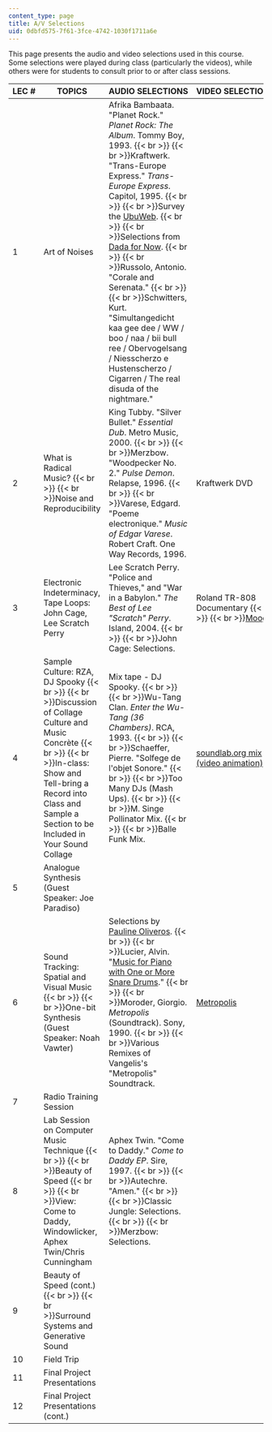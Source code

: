 ```yaml
---
content_type: page
title: A/V Selections
uid: 0dbfd575-7f61-3fce-4742-1030f1711a6e
---
```


This page presents the audio and video selections used in this course. Some selections were played during class (particularly the videos), while others were for students to consult prior to or after class sessions.

| LEC # | TOPICS | AUDIO SELECTIONS | VIDEO SELECTIONS |
| --- | --- | --- | --- |
| 1 | Art of Noises | Afrika Bambaata. "Planet Rock." _Planet Rock: The Album_. Tommy Boy, 1993.  {{< br >}}  {{< br >}}Kraftwerk. "Trans-Europe Express." _Trans-Europe Express_. Capitol, 1995.  {{< br >}}  {{< br >}}Survey the [UbuWeb](http://www.ubu.com/).  {{< br >}}  {{< br >}}Selections from [Dada for Now](http://www.ubu.com/sound/dada.html).  {{< br >}}  {{< br >}}Russolo, Antonio. "Corale and Serenata."  {{< br >}}  {{< br >}}Schwitters, Kurt. "Simultangedicht kaa gee dee / WW / boo / naa / bii bull ree / Obervogelsang / Niesscherzo e Hustenscherzo / Cigarren / The real disuda of the nightmare." | &nbsp; |
| 2 | What is Radical Music?  {{< br >}}  {{< br >}}Noise and Reproducibility | King Tubby. "Silver Bullet." _Essential Dub_. Metro Music, 2000.  {{< br >}}  {{< br >}}Merzbow. "Woodpecker No. 2." _Pulse Demon_. Relapse, 1996.  {{< br >}}  {{< br >}}Varese, Edgard. "Poeme electronique." _Music of Edgar Varese_. Robert Craft. One Way Records, 1996. | Kraftwerk DVD |
| 3 | Electronic Indeterminacy, Tape Loops: John Cage, Lee Scratch Perry | Lee Scratch Perry. "Police and Thieves," and "War in a Babylon." _The Best of Lee "Scratch" Perry_. Island, 2004.  {{< br >}}  {{< br >}}John Cage: Selections. | Roland TR-808 Documentary  {{< br >}}  {{< br >}}[Moog](http://www.imdb.com/title/tt0378378/) |
| 4 | Sample Culture: RZA, DJ Spooky  {{< br >}}  {{< br >}}Discussion of Collage Culture and Music Concrète  {{< br >}}  {{< br >}}In-class: Show and Tell-bring a Record into Class and Sample a Section to be Included in Your Sound Collage | Mix tape - DJ Spooky.  {{< br >}}  {{< br >}}Wu-Tang Clan. _Enter the Wu-Tang (36 Chambers)_. RCA, 1993.  {{< br >}}  {{< br >}}Schaeffer, Pierre. "Solfege de l'objet Sonore."  {{< br >}}  {{< br >}}Too Many DJs (Mash Ups).  {{< br >}}  {{< br >}}M. Singe Pollinator Mix.  {{< br >}}  {{< br >}}Balle Funk Mix. | [soundlab.org mix (video animation)](http://www.soundlab.org/) |
| 5 | Analogue Synthesis (Guest Speaker: Joe Paradiso) | &nbsp; |
| 6 | Sound Tracking: Spatial and Visual Music  {{< br >}}  {{< br >}}One-bit Synthesis (Guest Speaker: Noah Vawter) | Selections by [Pauline Oliveros](https://paulineoliveros.us/).  {{< br >}}  {{< br >}}Lucier, Alvin. "[Music for Piano with One or More Snare Drums](https://open.spotify.com/track/5rvqePXo6xxoufrv6uu6Ex)."  {{< br >}}  {{< br >}}Moroder, Giorgio. _Metropolis_ (Soundtrack). Sony, 1990.  {{< br >}}  {{< br >}}Various Remixes of Vangelis's "Metropolis" Soundtrack. | [Metropolis](http://www.imdb.com/title/tt0017136/) |
| 7 | Radio Training Session | &nbsp; |
| 8 | Lab Session on Computer Music Technique  {{< br >}}  {{< br >}}Beauty of Speed  {{< br >}}  {{< br >}}View: Come to Daddy, Windowlicker, Aphex Twin/Chris Cunningham | Aphex Twin. "Come to Daddy." _Come to Daddy EP_. Sire, 1997.  {{< br >}}  {{< br >}}Autechre. "Amen."  {{< br >}}  {{< br >}}Classic Jungle: Selections.  {{< br >}}  {{< br >}}Merzbow: Selections. | &nbsp; |
| 9 | Beauty of Speed (cont.)  {{< br >}}  {{< br >}}Surround Systems and Generative Sound | &nbsp; |
| 10 | Field Trip | &nbsp; |
| 11 | Final Project Presentations | &nbsp; |
| 12 | Final Project Presentations (cont.) | &nbsp; |